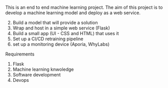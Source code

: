 This is an end to end machine learning project. The aim of this project is to develop a machine learning model and deploy as a web service.



2. Build a model that will provide a solution
3. Wrap and host in a simple web service (Flask)
4. Build a small app (UI - CSS and HTML) that uses it 
5. Set up a CI/CD retraining pipeline
6. set up a monitoring device (Aporia, WhyLabs)


Requirements 
1. Flask
2. Machine learning knwoledge 
3. Software development 
4. Devops
